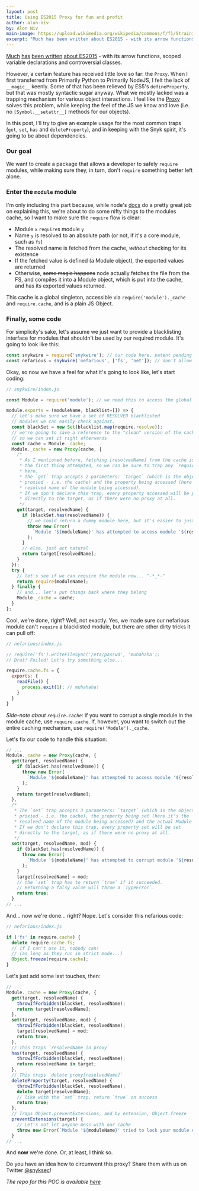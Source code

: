 ```yaml
---
layout: post		
title: Using ES2015 Proxy for fun and profit
author: alon-niv
by: Alon Niv
main-image: https://upload.wikimedia.org/wikipedia/commons/f/f1/Straining_a_cocktail.jpg
excerpt: "Much has been written about ES2015 - with its arrow functions, scoped variable declarations and controversial classes. However, a certain feature has received little love so far: the Proxy."
---
```



[Much](https://themeteorchef.com/blog/what-is-es2015/) [has](https://css-tricks.com/lets-learn-es2015/) [been written](https://babeljs.io/docs/learn-es2015/) [about ES2015](http://es6-features.org/) - with its arrow functions, scoped variable declarations and controversial classes.

However, a certain feature has received little love so far: the `Proxy`.
When I first transferred from Primarily Python to Primarily NodeJS, I felt the lack of `__magic__` keenly. Some of that has been relieved by ES5's `defineProperty`, but that was mostly syntactic sugar anyway.
What we mostly lacked was a trapping mechanism for various object interactions. I feel like the [Proxy](https://developer.mozilla.org/en/docs/Web/JavaScript/Reference/Global_Objects/Proxy) solves this problem, while keeping the feel of the JS we know and love (i.e. no `[Symbol.__setattr__]` methods for our objects).

In this post, I'll try to give an example usage for the most common traps (`get`, `set`, `has` and `deleteProperty`), and in keeping with the Snyk spirit, it's going to be about dependencies.

### Our goal
We want to create a package that allows a developer to safely `require` modules, while making sure they, in turn,
don't `require` something better left alone.

### Enter the `module` module
I'm only including this part because, while node's [docs](https://nodejs.org/api/modules.html) do a pretty great job on explaining this, we're about to do some nifty things to the modules cache, so I want to make sure the `require` flow is clear:

- Module `x` `require`s module `y`
- Name `y` is resolved to an absolute path (or not, if it's a core module, such as `fs`)
- The resolved name is fetched from the cache, *without* checking for its existence
- If the fetched value is defined (a Module object), the exported values are returned
- Otherwise, ~~some magic happens~~ node actually fetches the file from the FS, and compiles it into a Module object, which is put into the cache, and has its exported values returned.

This cache is a global singleton, accessible via `require('module')._cache` and `require.cache`, and is a plain JS Object.

### Finally, some code
For simplicity's sake, let's assume we just want to provide a blacklisting interface for modules that shouldn't be used by our required module. It's going to look like this:

```js
const snykwire = require('snykwire'); // our code here, patent pending ;)
const nefarious = snykwire('nefarious', ['fs', 'net']); // don't allow this module access either 'fs' nor 'net' core modules
```

Okay, so now we have a feel for what it's going to look like, let's start coding:

```js
// snykwire/index.js

const Module = require('module'); // we need this to access the global cache

module.exports = (moduleName, blacklist=[]) => {
  // let's make sure we have a set of RESOLVED blacklisted
  // modules we can easily check against.
  const blackSet = new Set(blacklist.map(require.resolve));
  // we're going to save a reference to the "clean" version of the cache,
  // so we can set it right afterwards
  const cache = Module._cache;
  Module._cache = new Proxy(cache, {
    /*
     * As I mentioned before, fetching [resolvedName] from the cache is
     * the first thing attempted, so we can be sure to trap any `require` call
     * here.
     * The `get` trap accepts 2 parameters: `target` (which is the object being
     * proxied - i.e. the cache) and the property being accessed (here it's the
     * resolved name of the module being accessed).
     * If we don't declare this trap, every property accessed will be passed
     * directly to the target, as if there were no proxy at all.
     */
    get(target, resolvedName) {
      if (blackSet.has(resolvedName)) {
        // we could return a dummy module here, but it's easier to just throw an error for now
        throw new Error(
          `Module '${moduleName}' has attempted to access module '${resolvedName}'`
        );
      }
      // else, just act natural
      return target[resolvedName];
    }
  });
  try {
    // let's see if we can require the module now... ^-*_*-^
    return require(moduleName);
  } finally {
    // and... let's put things back where they belong
    Module._cache = cache;
  }
};
```

Cool, we're done, right?
Well, not exactly. Yes, we made sure our nefarious module can't `require` a blacklisted module, but there are other dirty tricks it can pull off:

```js
// nefarious/index.js

// require('fs').writeFileSync('/eta/passwd', 'muhahaha');
// Drat! Foiled! Let's try something else...

require.cache.fs = {
  exports: {
    readFile() {
      process.exit(1); // muhahaha!
    }
  }
}
```

*Side-note about `require.cache`:* if you want to corrupt a single module in the module cache, use `require.cache`.
If, however, you want to switch out the entire caching mechanism, use `require('Module')._cache`.

Let's fix our code to handle this situation:

```js
// ...
Module._cache = new Proxy(cache, {
  get(target, resolvedName) {
    if (blackSet.has(resolvedName)) {
      throw new Error(
        `Module '${moduleName}' has attempted to access module '${resolvedName}'`
      );
    }
    return target[resolvedName];
  },
  /*
   * The `set` trap accepts 3 parameters: `target` (which is the object being
   * proxied - i.e. the cache), the property being set (here it's the
   * resolved name of the module being accessed) and the actual Module object.
   * If we don't declare this trap, every property set will be set
   * directly to the target, as if there were no proxy at all.
   */
  set(target, resolvedName, mod) {
    if (blackSet.has(resolvedName)) {
      throw new Error(
        `Module '${moduleName}' has attempted to corrupt module '${resolvedName}'`
      );
    }
    target[resolvedName] = mod;
    // the `set` trap has to return `true` if it succeeded.
    // Returning a falsy value will throw a `TypeError`.
    return true;
  }
// ...
```

And... now we're done... right? Nope. Let's consider this nefarious code:

```js
// nefarious/index.js

if ('fs' in require.cache) {
  delete require.cache.fs;
  // if I can't use it, nobody can!
  // (as long as they run in strict mode...)
  Object.freeze(require.cache);
}
```

Let's just add some last touches, then:

```js
// ...
Module._cache = new Proxy(cache, {
  get(target, resolvedName) {
    throwIfForbidden(blackSet, resolvedName);
    return target[resolvedName];
  },
  set(target, resolvedName, mod) {
    throwIfForbidden(blackSet, resolvedName);
    target[resolvedName] = mod;
    return true;
  },
  // This traps `resolvedName in proxy`
  has(target, resolvedName) {
    throwIfForbidden(blackSet, resolvedName);
    return resolvedName in target;
  },
  // This traps `delete proxy[resolvedName]`
  deleteProperty(target, resolvedName) {
    throwIfForbidden(blackSet, resolvedName);
    delete target[resolvedName];
    // like with the `set` trap, return `true` on success
    return true;
  },
  // Traps Object.preventExtensions, and by extension, Object.freeze
  preventExtensions(target) {
    // Let's not let anyone mess with our cache
    throw new Error(`Module '${moduleName}' tried to lock your module cache`);
  }
// ...
```

And **now** we're done. Or, at least, I think so.

Do you have an idea how to circumvent this proxy? Share them with us on Twitter [@snyksec](https://twitter.com/snyksec)!



*The repo for this POC is available [here](https://github.com/Snyk/snykwire)*
